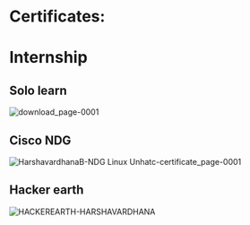 # Certificates:


# Internship 

## Solo learn

![download_page-0001](https://user-images.githubusercontent.com/98813874/153496094-01681d8f-e76e-4b1d-a1cb-4e76f2aa29ed.jpg)

## Cisco NDG


![HarshavardhanaB-NDG Linux Unhatc-certificate_page-0001](https://user-images.githubusercontent.com/98813874/153496133-8dcda07c-09c8-4d80-af03-5d3659add7d7.jpg)



## Hacker earth 

![HACKEREARTH-HARSHAVARDHANA](https://user-images.githubusercontent.com/98813874/153496018-83651915-6a9a-40fd-a38f-0e2757412ae3.PNG)

